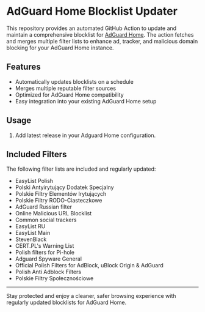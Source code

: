 # AdGuard Home Blocklist Updater

This repository provides an automated GitHub Action to update and maintain a comprehensive blocklist for [AdGuard Home](https://adguard.com/en/adguard-home/overview.html). The action fetches and merges multiple filter lists to enhance ad, tracker, and malicious domain blocking for your AdGuard Home instance.

## Features

- Automatically updates blocklists on a schedule
- Merges multiple reputable filter sources
- Optimized for AdGuard Home compatibility
- Easy integration into your existing AdGuard Home setup

## Usage

1. Add latest release in your Adguard Home configuration.

## Included Filters

The following filter lists are included and regularly updated:

- EasyList Polish
- Polski Antyirytujący Dodatek Specjalny
- Polskie Filtry Elementów Irytujących
- Polskie Filtry RODO-Ciasteczkowe
- AdGuard Russian filter
- Online Malicious URL Blocklist
- Common social trackers
- EasyList RU
- EasyList Main
- StevenBlack
- CERT.PL's Warning List
- Polish filters for Pi-hole
- Adguard Spyware General
- Official Polish Filters for AdBlock, uBlock Origin & AdGuard
- Polish Anti Adblock Filters
- Polskie Filtry Społecznościowe

---

Stay protected and enjoy a cleaner, safer browsing experience with regularly updated blocklists for AdGuard Home.
